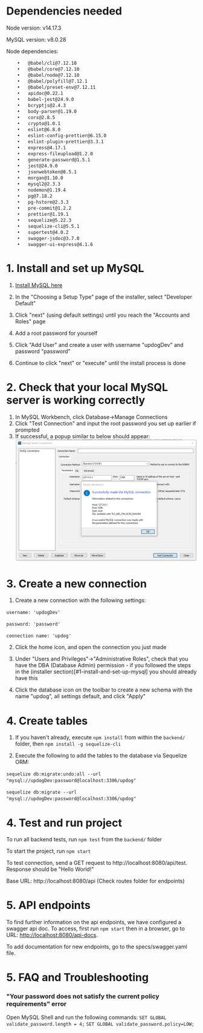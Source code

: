# Dependencies needed

Node version: v14.17.3

MySQL version: v8.0.28

Node dependencies: 

        •	@babel/cli@7.12.10
        •	@babel/core@7.12.10
        •	@babel/node@7.12.10
        •	@babel/polyfill@7.12.1
        •	@babel/preset-env@7.12.11
        •	apidoc@0.22.1
        •	babel-jest@24.9.0
        •	bcryptjs@2.4.3
        •	body-parser@1.19.0
        •	cors@2.8.5
        •	crypto@1.0.1
        •	eslint@6.8.0
        •	eslint-config-prettier@6.15.0
        •	eslint-plugin-prettier@3.3.1
        •	express@4.17.1
        •	express-fileupload@1.2.0
        •	generate-password@1.5.1
        •	jest@24.9.0
        •	jsonwebtoken@8.5.1
        •	morgan@1.10.0
        •	mysql2@2.3.3
        •	nodemon@1.19.4
        •	pg@7.18.2
        •	pg-hstore@2.3.3
        •	pre-commit@1.2.2
        •	prettier@1.19.1
        •	sequelize@5.22.3
        •	sequelize-cli@5.5.1
        •	supertest@4.0.2
        •	swagger-jsdoc@3.7.0
        •	swagger-ui-express@4.1.6

# 1. Install and set up MySQL
1. [Install MySQL here](https://dev.mysql.com/downloads/installer/)

2. In the "Choosing a Setup Type" page of the installer, select "Developer Default"

3. Click "next" (using default settings) until you reach the "Accounts and Roles" page

4. Add a root password for yourself

5. Click "Add User" and create a user with username "updogDev" and password "password"

6. Continue to click "next" or "execute" until the install process is done


# 2. Check that your local MySQL server is working correctly
1. In MySQL Workbench, click Database->Manage Connections
2. Click "Test Connection" and input the root password you set up earlier if prompted
3. If successful, a popup similar to below should appear:
![Test connection success popup](../readme-images/backend-mysql-test-connection-success.PNG)

# 3. Create a new connection
1. Create a new connection with the following settings:


`username: 'updogDev'`

`password: 'password'`

`connection name: 'updog'`

2. Click the home icon, and open the connection you just made

3. Under "Users and Privileges"->"Administrative Roles", check that you have the DBA (Database Admin) permission - if you followed the steps in the (installer section)[#1-install-and-set-up-mysql] you should already have this

4. Click the database icon on the toolbar to create a new schema with the name "updog", all settings default, and click "Apply"

# 4. Create tables

1. If you haven't already, execute `npm install` from within the `backend/` folder, then `npm install -g sequelize-cli`

2. Execute the following to add the tables to the database via Sequelize ORM:

`sequelize db:migrate:undo:all --url "mysql://updogDev:password@localhost:3306/updog"`

`sequelize db:migrate --url "mysql://updogDev:password@localhost:3306/updog"`

# 4. Test and run project

To run all backend tests, run `npm test` from the `backend/` folder

To start the project, run `npm start`

To test connection, send a GET request to http://localhost:8080/api/test. Response should be "Hello World!" 

Base URL: http://localhost:8080/api (Check routes folder for endpoints)

# 5. API endpoints
To find further information on the api endpoints, we have configured a swagger api doc. To access, first run `npm start` then
in a browser, go to URL: <http://localhost:8080/api-docs>.

To add documentation for new endpoints, go to the specs/swagger.yaml file.


# 5. FAQ and Troubleshooting
### "Your password does not satisfy the current policy requirements" error
Open MySQL Shell and run the following commands:
`SET GLOBAL validate_password.length = 4;`
`SET GLOBAL validate_password.policy=LOW;`

